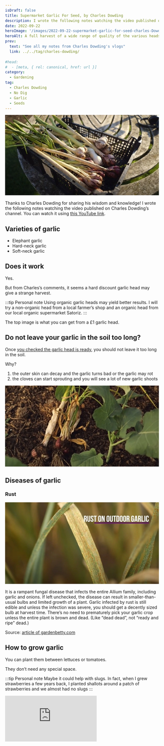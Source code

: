 ```yaml
---
isDraft: false
title: Supermarket Garlic For Seed, by Charles Dowding
description: I wrote the following notes watching the video published on Charles Dowding's channel
date: 2022-09-22
heroImage: '/images/2022-09-22-supermarket-garlic-for-seed-charles-Dowding-hero.webp'
heroAlt: A full harvest of a wide range of quality of the various heads
prev:
  text: "See all my notes from Charles Dowding's vlogs"
  link: ../../tag/charles-dowding/

#head:
#  - [meta, { rel: canonical, href: url }]
category:
  - Gardening
tag:
  - Charles Dowding
  - No Dig
  - Garlic
  - Seeds
---
```


![A full harvest of a wide range of quality of the various heads](./harvest-of-supermarket-garlic.webp 'Credits: from Charles Dowding’s vlog.')

Thanks to Charles Dowding for sharing his wisdom and knowledge!
I wrote the following notes watching the video published on Charles Dowding’s channel.
You can watch it using [this YouTube link](https://www.youtube.com/watch?v=vr3ZxWexS5c).

## Varieties of garlic

- Elephant garlic
- Hard-neck garlic
- Soft-neck garlic

## Does it work

Yes.

But from Charles’s comments, it seems a hard discount garlic head may give a strange harvest.

:::tip Personal note
Using organic garlic heads may yield better results. I will try a non-organic head from a local farmer’s shop and an organic head from our local organic supermarket Satoriz.
:::

The top image is what you can get from a £1 garlic head.

## Do not leave your garlic in the soil too long?

Once [you checked the garlic head is ready](../2022-09-22-how-to-judge-the-readiness-of-garlic-charles-dowding/README.md), you should not leave it too long in the soil.

Why?

1. the outer skin can decay and the garlic turns bad or the garlic may rot
2. the cloves can start sprouting and you will see a lot of new garlic shoots

![Example of a garlic left too long in the soil after being ready (the one of the right) compared to one garlic just right (the one of the left).](./overdue-garlic.webp 'Credits: from Charles Dowding’s vlog.')

## Diseases of garlic

### Rust

![Overdue garlic](./garlic-rust.webp 'Credits: from Charles Dowding’s vlog.')

It is a rampant fungal disease that infects the entire Allium family, including garlic and onions. If left unchecked, the disease can result in smaller-than-usual bulbs and limited growth of a plant.
Garlic infected by rust is still edible and unless the infection was severe, you should get a decently sized bulb at harvest time. There’s no need to prematurely pick your garlic crop unless the entire plant is brown and dead. (Like “dead dead”, not “ready and ripe” dead.)

Source: [article of gardenbetty.com](https://www.gardenbetty.com/grrr-garlic-rust-and-how-to-deal/)

## How to grow garlic

You can plant them between lettuces or tomatoes.

They don’t need any special space.

:::tip Personal note
Maybe it could help with slugs. In fact, when I grew strawberries a few years back, I planted shallots around a patch of strawberries and we almost had no slugs
:::

<!-- markdownlint-disable MD033 -->
<p class="newsletter-wrapper"><iframe class="newsletter-embed" src="https://thetooltip.substack.com/embed" frameborder="0" scrolling="no"></iframe></p>
